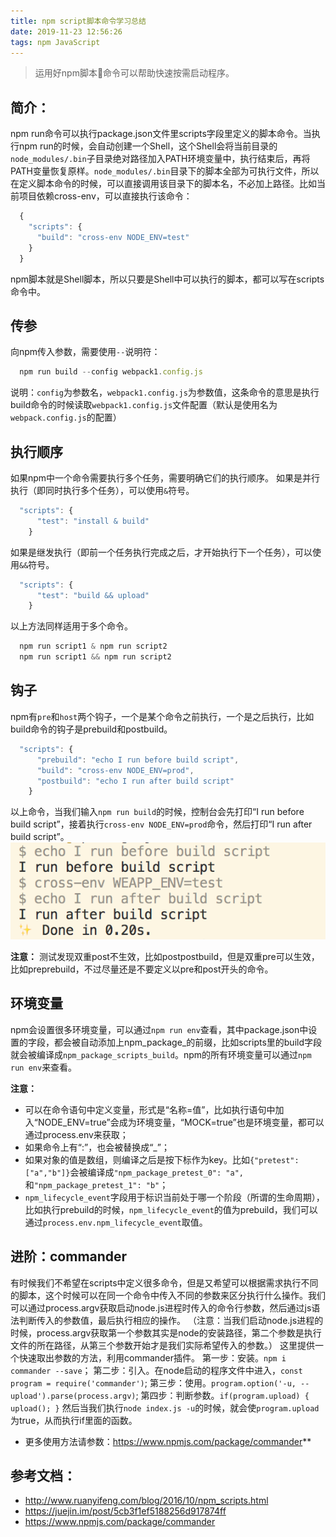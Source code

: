 ```yaml
---
title: npm script脚本命令学习总结
date: 2019-11-23 12:56:26
tags: npm JavaScript
---
```

> 运用好npm脚本命令可以帮助快速按需启动程序。
## 简介：
npm run命令可以执行package.json文件里scripts字段里定义的脚本命令。当执行npm run的时候，会自动创建一个Shell，这个Shell会将当前目录的`node_modules/.bin`子目录绝对路径加入PATH环境变量中，执行结束后，再将PATH变量恢复原样。`node_modules/.bin`目录下的脚本全部为可执行文件，所以在定义脚本命令的时候，可以直接调用该目录下的脚本名，不必加上路径。比如当前项目依赖cross-env，可以直接执行该命令：
<!-- more -->
```js
  {
    "scripts": {
      "build": "cross-env NODE_ENV=test"
    }
  }
```
npm脚本就是Shell脚本，所以只要是Shell中可以执行的脚本，都可以写在scripts命令中。

## 传参
向npm传入参数，需要使用`--`说明符：
```js
  npm run build --config webpack1.config.js
```
说明：`config`为参数名，`webpack1.config.js`为参数值，这条命令的意思是执行build命令的时候读取`webpack1.config.js`文件配置（默认是使用名为`webpack.config.js`的配置）

## 执行顺序
如果npm中一个命令需要执行多个任务，需要明确它们的执行顺序。
如果是并行执行（即同时执行多个任务），可以使用`&`符号。
```js
  "scripts": {
      "test": "install & build"
    }
```

如果是继发执行（即前一个任务执行完成之后，才开始执行下一个任务），可以使用`&&`符号。
```js
  "scripts": {
      "test": "build && upload"
    }
```

以上方法同样适用于多个命令。
```js
  npm run script1 & npm run script2
  npm run script1 && npm run script2
```

## 钩子
npm有`pre`和`host`两个钩子，一个是某个命令之前执行，一个是之后执行，比如build命令的钩子是prebuild和postbuild。
```js
  "scripts": {
      "prebuild": "echo I run before build script",
      "build": "cross-env NODE_ENV=prod",
      "postbuild": "echo I run after build script"
    }
```
以上命令，当我们输入`npm run build`的时候，控制台会先打印“I run before build script”，接着执行`cross-env NODE_ENV=prod`命令，然后打印“I run after build script”。
<img src="./npm-script脚本命令学习总结/npm-prints.png"/>

**注意：** 测试发现双重post不生效，比如postpostbuild，但是双重pre可以生效，比如preprebuild，不过尽量还是不要定义以pre和post开头的命令。

## 环境变量
npm会设置很多环境变量，可以通过`npm run env`查看，其中package.json中设置的字段，都会被自动添加上npm_package_的前缀，比如scripts里的build字段就会被编译成`npm_package_scripts_build`。npm的所有环境变量可以通过`npm run env`来查看。

**注意：**
* 可以在命令语句中定义变量，形式是“名称=值”，比如执行语句中加入“NODE_ENV=true”会成为环境变量，“MOCK=true”也是环境变量，都可以通过process.env来获取；
* 如果命令上有“:”，也会被替换成“_”；
* 如果对象的值是数组，则编译之后是按下标作为key。比如`{"pretest": ["a","b"]}`会被编译成`"npm_package_pretest_0": "a",`和`"npm_package_pretest_1": "b"`；
* `npm_lifecycle_event`字段用于标识当前处于哪一个阶段（所谓的生命周期），比如执行prebuild的时候，`npm_lifecycle_event`的值为prebuild，我们可以通过`process.env.npm_lifecycle_event`取值。

## 进阶：commander
有时候我们不希望在scripts中定义很多命令，但是又希望可以根据需求执行不同的脚本，这个时候可以在同一个命令中传入不同的参数来区分执行什么操作。我们可以通过process.argv获取启动node.js进程时传入的命令行参数，然后通过js语法判断传入的参数值，最后执行相应的操作。
（注意：当我们启动node.js进程的时候，process.argv获取第一个参数其实是node的安装路径，第二个参数是执行文件的所在路径，从第三个参数开始才是我们实际希望传入的参数。）
这里提供一个快速取出参数的方法，利用commander插件。
第一步：安装。`npm i commander --save`；
第二步：引入。在node启动的程序文件中进入，`const program = require('commander')`;
第三步：使用。`program.option('-u, --upload').parse(process.argv)`;
第四步：判断参数。`if(program.upload) { upload(); }`
然后当我们执行`node index.js -u`的时候，就会使`program.upload`为true，从而执行if里面的函数。
- 更多使用方法请参数：https://www.npmjs.com/package/commander**



## 参考文档：
* http://www.ruanyifeng.com/blog/2016/10/npm_scripts.html
* https://juejin.im/post/5cb3f1ef5188256d917874ff
* https://www.npmjs.com/package/commander